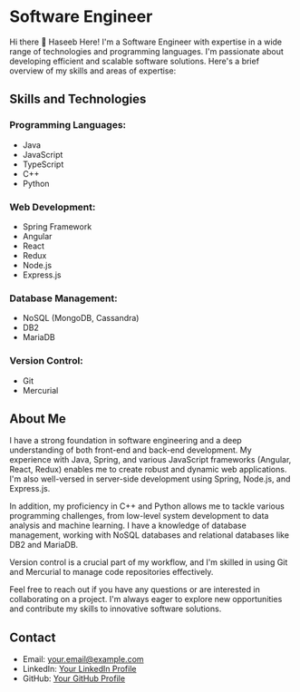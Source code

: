 # Software Engineer

Hi there 👋
Haseeb Here! I'm a Software Engineer with expertise in a wide range of technologies and programming languages. I'm passionate about developing efficient and scalable software solutions. Here's a brief overview of my skills and areas of expertise:

## Skills and Technologies

### Programming Languages:
- Java
- JavaScript
- TypeScript
- C++
- Python

### Web Development:
- Spring Framework
- Angular
- React
- Redux
- Node.js
- Express.js

### Database Management:
- NoSQL (MongoDB, Cassandra)
- DB2
- MariaDB

### Version Control:
- Git
- Mercurial

## About Me

I have a strong foundation in software engineering and a deep understanding of both front-end and back-end development. My experience with Java, Spring, and various JavaScript frameworks (Angular, React, Redux) enables me to create robust and dynamic web applications. I'm also well-versed in server-side development using Spring, Node.js, and Express.js.

In addition, my proficiency in C++ and Python allows me to tackle various programming challenges, from low-level system development to data analysis and machine learning. I have a knowledge of database management, working with NoSQL databases and relational databases like DB2 and MariaDB.

Version control is a crucial part of my workflow, and I'm skilled in using Git and Mercurial to manage code repositories effectively.

Feel free to reach out if you have any questions or are interested in collaborating on a project. I'm always eager to explore new opportunities and contribute my skills to innovative software solutions.

## Contact

- Email: [your.email@example.com](mailto:haseebasif2626@gmail.com)
- LinkedIn: [Your LinkedIn Profile](https://www.linkedin.com/in/haseebasif01)
- GitHub: [Your GitHub Profile](https://github.com/your-username)
